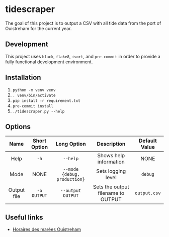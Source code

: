 # tidescraper

The goal of this project is to output a CSV with all tide data from the port
of Ouistreham for the current year.

## Development

This project uses `black`, `flake8`, `isort`, and `pre-commit` in order to
provide a fully functional development environment.

## Installation

1) `python -m venv venv`
2) `. venv/bin/activate`
3) `pip install -r requirement.txt`
4) `pre-commit install`
5) `./tidescraper.py --help`

## Options

|    Name     | Short Option |         Long Option          |            Description             | Default Value |
|:-----------:|:------------:|:----------------------------:|:----------------------------------:|:-------------:|
|    Help     |     `-h`     |           `--help`           |       Shows help information       |     NONE      |
|    Mode     |     NONE     | `--mode {debug, production}` |         Sets logging level         |    `debug`    |
| Output file | `-o OUTPUT`  |      `--output OUTPUT`       | Sets the output filename to OUTPUT | `output.csv`  |

## Useful links

- [Horaires des marées Ouistreham](https://www.ouistreham-plaisance.com/web/horaires-des-marees.php)

